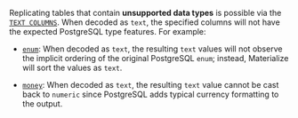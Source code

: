 Replicating tables that contain **unsupported data types** is possible via the
[`TEXT COLUMNS`](/sql/create-table/#syntax). When decoded as `text`, the
specified columns will not have the expected PostgreSQL type features. For
example:

* [`enum`]: When decoded as `text`, the resulting `text` values will
  not observe the implicit ordering of the original PostgreSQL `enum`; instead,
  Materialize will sort the values as `text`.

* [`money`]: When decoded as `text`, the resulting `text` value
  cannot be cast back to `numeric` since PostgreSQL adds typical currency
  formatting to the output.

[`enum`]: https://www.postgresql.org/docs/current/datatype-enum.html
[`money`]: https://www.postgresql.org/docs/current/datatype-money.html
